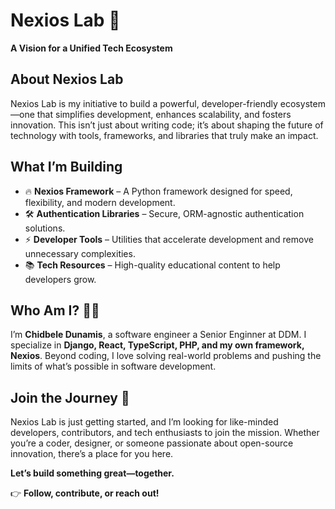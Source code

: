 

# **Nexios Lab** 🚀  
**A Vision for a Unified Tech Ecosystem**  

## **About Nexios Lab**  
Nexios Lab is my initiative to build a powerful, developer-friendly ecosystem—one that simplifies development, enhances scalability, and fosters innovation. This isn’t just about writing code; it’s about shaping the future of technology with tools, frameworks, and libraries that truly make an impact.  

## **What I’m Building**  
- 🔥 **Nexios Framework** – A Python framework designed for speed, flexibility, and modern development.  
- 🛠 **Authentication Libraries** – Secure, ORM-agnostic authentication solutions.  
- ⚡ **Developer Tools** – Utilities that accelerate development and remove unnecessary complexities.  
- 📚 **Tech Resources** – High-quality educational content to help developers grow.  

## **Who Am I?** 👨‍💻  
I’m **Chidbele Dunamis**, a software engineer a Senior Enginner at DDM. I specialize in **Django, React, TypeScript, PHP, and my own framework, Nexios**. Beyond coding, I love solving real-world problems and pushing the limits of what’s possible in software development.  

## **Join the Journey 🚀**  
Nexios Lab is just getting started, and I’m looking for like-minded developers, contributors, and tech enthusiasts to join the mission. Whether you’re a coder, designer, or someone passionate about open-source innovation, there’s a place for you here.  

**Let’s build something great—together.**  

👉 **Follow, contribute, or reach out!**
